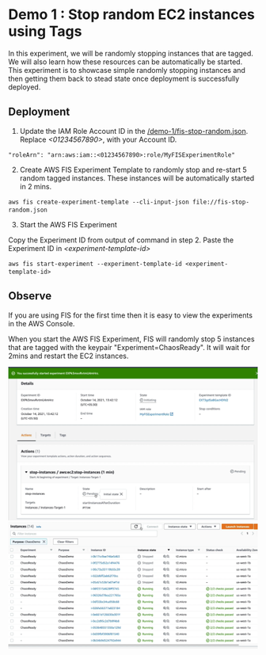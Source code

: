 
# Demo 1 : Stop random EC2 instances using Tags 

In this experiment, we will be randomly stopping instances that are tagged. We will also learn how these resources can be automatically be started. This experiment is to showcase simple randomly stopping instances and then getting them back to stead state once deployment is successfully deployed.

## Deployment

1. Update the IAM Role Account ID in the [/demo-1/fis-stop-random.json](fis-stop-random.json). Replace _\<01234567890\>_, with your Account ID.

```
"roleArn": "arn:aws:iam::<01234567890>:role/MyFISExperimentRole"
```

2. Create AWS FIS Experiment Template to randomly stop and re-start 5 random tagged instances. These instances will be automatically started in 2 mins. 

```
aws fis create-experiment-template --cli-input-json file://fis-stop-random.json
```

3. Start the AWS FIS Experiment

Copy the Experiment ID from output of command in step 2. Paste the Experiment ID in _\<experiment-template-id\>_

```
aws fis start-experiment --experiment-template-id <experiment-template-id>
```


## Observe

If you are using FIS for the first time then it is easy to view the experiments in the AWS Console. 

When you start the AWS FIS Experiment, FIS will randomly stop 5 instances that are tagged with the keypair "Experiment=ChaosReady". It will wait for 2mins and restart the EC2 instances. 

![Experiment started](../images/demo1-experiment-started.png)
![Instances stopped](../images/demo1-instances-stopped.png)